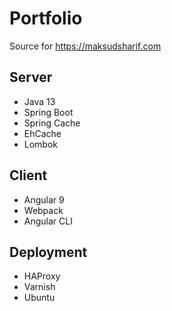 # Portfolio
Source for https://maksudsharif.com

## Server
- Java 13
- Spring Boot
- Spring Cache
- EhCache
- Lombok

## Client
- Angular 9
- Webpack
- Angular CLI

## Deployment
- HAProxy
- Varnish
- Ubuntu
